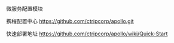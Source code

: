 微服务配置模块

携程配置中心
https://github.com/ctripcorp/apollo.git



快速部署地址
https://github.com/ctripcorp/apollo/wiki/Quick-Start